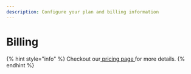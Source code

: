 ```yaml
---
description: Configure your plan and billing information
---
```


# Billing

{% hint style="info" %}
Checkout our[ pricing page ](https://rollup.id/pricing)for more details.
{% endhint %}
